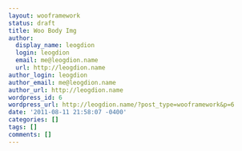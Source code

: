 ```yaml
---
layout: wooframework
status: draft
title: Woo Body Img
author:
  display_name: leogdion
  login: leogdion
  email: me@leogdion.name
  url: http://leogdion.name
author_login: leogdion
author_email: me@leogdion.name
author_url: http://leogdion.name
wordpress_id: 6
wordpress_url: http://leogdion.name/?post_type=wooframework&p=6
date: '2011-08-11 21:58:07 -0400'
categories: []
tags: []
comments: []
---
```


